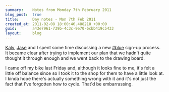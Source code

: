 ```yaml
---
summary:    Notes from Monday 7th February 2011
blog_post:  true
title:      Day notes - Mon 7th Feb 2011
created_at: 2011-02-08 18:00:46.488218 +00:00
guid:       a43e7961-739b-4c3c-9e70-6cbb419c5433
layout:     blog
---
```

  [Kalv](http://kalv.co.uk/), [Jase](http://jasoncale.com/) and I spent some time discussing a new [#blue](https://hashblue.com) sign-up process.  It became clear after trying to implement our plan that we hadn't quite thought it through enough and we went back to the drawing board.

  I came off my bike last Friday and, although it looks fine to me, it's felt a little off balance since so I took it to the shop for them to have a little look at.  I kinda hope there's actually something wrong with it and it's not just the fact that I've forgotten how to cycle.  That'd be embarrassing.
